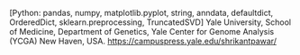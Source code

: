 [Python: pandas, numpy, matplotlib.pyplot, string, anndata, defaultdict, OrderedDict, sklearn.preprocessing, TruncatedSVD]
Yale University, School of Medicine, Department of Genetics, Yale Center for Genome Analysis (YCGA) New Haven, USA.
https://campuspress.yale.edu/shrikantpawar/
